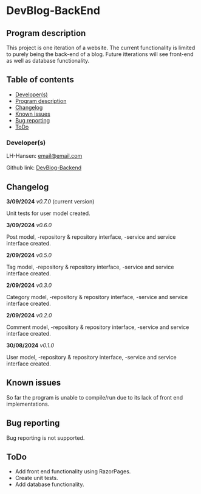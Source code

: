 # DevBlog-BackEnd

## Program description
This project is one iteration of a website. The current functionality is limited to purely being the back-end of a blog. Future itterations will see front-end as well as database functionality.

## Table of contents
- [Developer(s)](#Developer(s))
- [Program description](#Program-description)
- [Changelog](#Changelog)
- [Known issues](#Known-issues)
- [Bug reporting](#Bug-reporting)
- [ToDo](#ToDo)

### Developer(s)
LH-Hansen: email@email.com

Github link: [DevBlog-Backend](https://github.com/LH-Hansen/DevBlog-BackEnd/edit/master/README.md)


## Changelog
__3/09/2024__
*v0.7.0* (current version)

Unit tests for user model created.

__3/09/2024__
*v0.6.0*

Post model, -repository & repository interface, -service and service interface created.

__2/09/2024__
*v0.5.0*

Tag model, -repository & repository interface, -service and service interface created.

__2/09/2024__
*v0.3.0* 

Category model, -repository & repository interface, -service and service interface created.

**2/09/2024**
*v0.2.0*

Comment model, -repository & repository interface, -service and service interface created.

**30/08/2024**
*v0.1.0*

User model, -repository & repository interface, -service and service interface created.

## Known issues
So far the program is unable to compile/run due to its lack of front end implementations.

## Bug reporting
Bug reporting is not supported.

## ToDo
- Add front end functionality using RazorPages.
- Create unit tests.
- Add database functionality.



